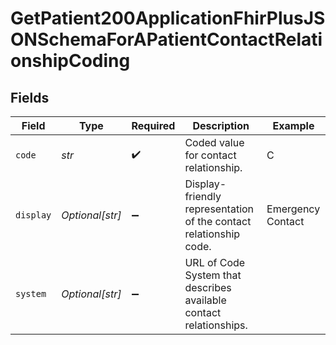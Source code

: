 # GetPatient200ApplicationFhirPlusJSONSchemaForAPatientContactRelationshipCoding


## Fields

| Field                                                              | Type                                                               | Required                                                           | Description                                                        | Example                                                            |
| ------------------------------------------------------------------ | ------------------------------------------------------------------ | ------------------------------------------------------------------ | ------------------------------------------------------------------ | ------------------------------------------------------------------ |
| `code`                                                             | *str*                                                              | :heavy_check_mark:                                                 | Coded value for contact relationship.                              | C                                                                  |
| `display`                                                          | *Optional[str]*                                                    | :heavy_minus_sign:                                                 | Display-friendly representation of the contact relationship code.  | Emergency Contact                                                  |
| `system`                                                           | *Optional[str]*                                                    | :heavy_minus_sign:                                                 | URL of Code System that describes available contact relationships. |                                                                    |
